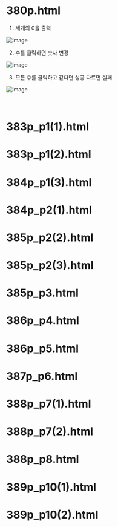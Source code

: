 # 380p.html
1. 세개의 0을 출력

![image](https://github.com/rudgh4493/WebProgramming/assets/70314961/41eb7457-5d5c-478c-957c-9e6824a39fff)
<br>

2. 수를 클릭하면 숫자 변경

![image](https://github.com/rudgh4493/WebProgramming/assets/70314961/d07690e4-5c51-447a-8a7a-a573970ecd4a)
<br>

3. 모든 수를 클릭하고 같다면 성공 다르면 실패
   
![image](https://github.com/rudgh4493/WebProgramming/assets/70314961/0a2de88f-612d-4783-9a5d-d111f8fa0b1f)
<br><br><br>

# 383p_p1(1).html

# 383p_p1(2).html

# 384p_p1(3).html

# 384p_p2(1).html

# 385p_p2(2).html

# 385p_p2(3).html

# 385p_p3.html
# 386p_p4.html
# 386p_p5.html
# 387p_p6.html
# 388p_p7(1).html
# 388p_p7(2).html
# 388p_p8.html
# 389p_p10(1).html
# 389p_p10(2).html
